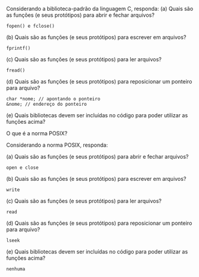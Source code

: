 Considerando a biblioteca-padrão da linguagem C, responda:
(a) Quais são as funções (e seus protótipos) para abrir e fechar arquivos?

    fopen() e fclose()

(b) Quais são as funções (e seus protótipos) para escrever em arquivos?
    
    fprintf()    
    
(c) Quais são as funções (e seus protótipos) para ler arquivos?
    
    fread()
    
(d) Quais são as funções (e seus protótipos) para reposicionar um ponteiro para arquivo?
    
    char *nome; // apontando o ponteiro  
    &nome; // endereço do ponteiro 
    
(e) Quais bibliotecas devem ser incluídas no código para poder utilizar as funções acima?

O que é a norma POSIX?

Considerando a norma POSIX, responda:

(a) Quais são as funções (e seus protótipos) para abrir e fechar arquivos?

    open e close

(b) Quais são as funções (e seus protótipos) para escrever em arquivos?
    
    write

(c) Quais são as funções (e seus protótipos) para ler arquivos?

    read

(d) Quais são as funções (e seus protótipos) para reposicionar um ponteiro para arquivo?
    
    lseek

(e) Quais bibliotecas devem ser incluídas no código para poder utilizar as funções acima?

    nenhuma 
